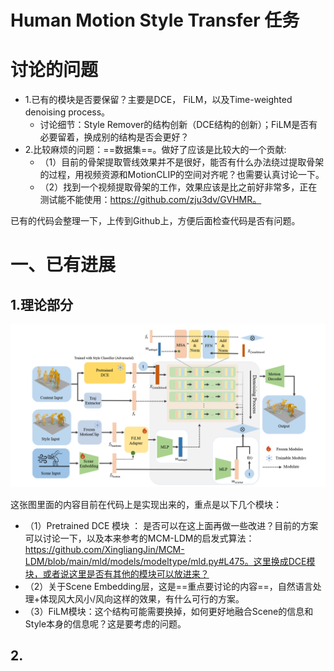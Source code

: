 # Human Motion Style Transfer 任务

# 讨论的问题

- 1.已有的模块是否要保留？主要是DCE， FiLM，以及Time-weighted denoising process。
  - 讨论细节：Style Remover的结构创新（DCE结构的创新）；FiLM是否有必要留着，换成别的结构是否会更好？
- 2.比较麻烦的问题：==数据集==。做好了应该是比较大的一个贡献:
  - （1）目前的骨架提取管线效果并不是很好，能否有什么办法绕过提取骨架的过程，用视频资源和MotionCLIP的空间对齐呢？也需要认真讨论一下。
  - （2）找到一个视频提取骨架的工作，效果应该是比之前好非常多，正在测试能不能使用：https://github.com/zju3dv/GVHMR。


已有的代码会整理一下，上传到Github上，方便后面检查代码是否有问题。

# 一、已有进展

## 1.理论部分

![image-20250609145147209](./assets/image-20250609145147209.png)

这张图里面的内容目前在代码上是实现出来的，重点是以下几个模块：

- （1）Pretrained DCE 模块 ： 是否可以在这上面再做一些改进？目前的方案可以讨论一下，以及本来参考的MCM-LDM的启发式算法：https://github.com/XingliangJin/MCM-LDM/blob/main/mld/models/modeltype/mld.py#L475。这里换成DCE模块，或者说这里是否有其他的模块可以放进来？
- （2）关于Scene Embedding层，这是==重点要讨论的内容==，自然语言处理+体现风大风小/风向这样的效果，有什么可行的方案。
- （3）FiLM模块：这个结构可能需要换掉，如何更好地融合Scene的信息和Style本身的信息呢？这是要考虑的问题。



## 2.